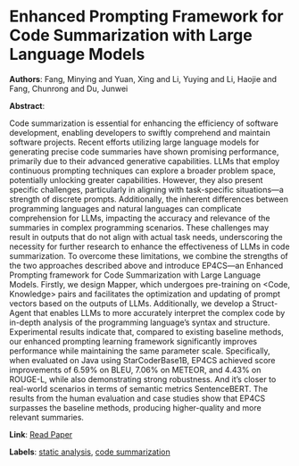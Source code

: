 # Enhanced Prompting Framework for Code Summarization with Large Language Models

**Authors**: Fang, Minying and Yuan, Xing and Li, Yuying and Li, Haojie and Fang, Chunrong and Du, Junwei

**Abstract**:

Code summarization is essential for enhancing the efficiency of software development, enabling developers to swiftly comprehend and maintain software projects. Recent efforts utilizing large language models for generating precise code summaries have shown promising performance, primarily due to their advanced generative capabilities. LLMs that employ continuous prompting techniques can explore a broader problem space, potentially unlocking greater capabilities. However, they also present specific challenges, particularly in aligning with task-specific situations—a strength of discrete prompts. Additionally, the inherent differences between programming languages and natural languages can complicate comprehension for LLMs, impacting the accuracy and relevance of the summaries in complex programming scenarios. These challenges may result in outputs that do not align with actual task needs, underscoring the necessity for further research to enhance the effectiveness of LLMs in code summarization. To overcome these limitations, we combine the strengths of the two approaches described above and introduce EP4CS—an Enhanced Prompting framework for Code Summarization with Large Language Models. Firstly, we design Mapper, which undergoes pre-training on &lt;Code, Knowledge&gt; pairs and facilitates the optimization and updating of prompt vectors based on the outputs of LLMs. Additionally, we develop a Struct-Agent that enables LLMs to more accurately interpret the complex code by in-depth analysis of the programming language’s syntax and structure. Experimental results indicate that, compared to existing baseline methods, our enhanced prompting learning framework significantly improves performance while maintaining the same parameter scale. Specifically, when evaluated on Java using StarCoderBase1B, EP4CS achieved score improvements of 6.59\% on BLEU, 7.06\% on METEOR, and 4.43\% on ROUGE-L, while also demonstrating strong robustness. And it’s closer to real-world scenarios in terms of semantic metrics SentenceBERT. The results from the human evaluation and case studies show that EP4CS surpasses the baseline methods, producing higher-quality and more relevant summaries.

**Link**: [Read Paper](https://doi.org/10.1145/3728949)

**Labels**: [static analysis](../../labels/static_analysis.md), [code summarization](../../labels/code_summarization.md)
